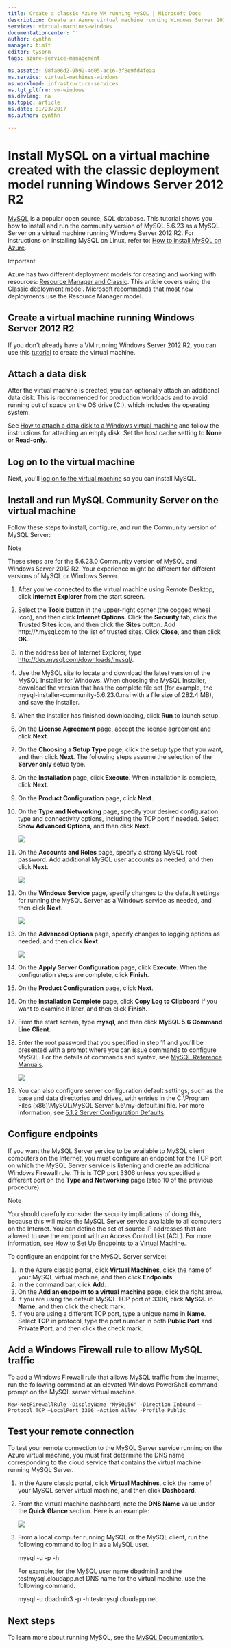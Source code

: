 ```yaml
---
title: Create a classic Azure VM running MySQL | Microsoft Docs
description: Create an Azure virtual machine running Windows Server 2012 R2 and the MySQL database using the classic deployment model.
services: virtual-machines-windows
documentationcenter: ''
author: cynthn
manager: timlt
editor: tysonn
tags: azure-service-management

ms.assetid: 98fa06d2-9b92-4d05-ac16-3f8e9fd4feaa
ms.service: virtual-machines-windows
ms.workload: infrastructure-services
ms.tgt_pltfrm: vm-windows
ms.devlang: na
ms.topic: article
ms.date: 01/23/2017
ms.author: cynthn

---
```

# Install MySQL on a virtual machine created with the classic deployment model running Windows Server 2012 R2
[MySQL](http://www.mysql.com) is a popular open source, SQL database. This tutorial shows you how to install and run the community version of MySQL 5.6.23 as a MySQL Server on a virtual machine running Windows Server 2012 R2. For instructions on installing MySQL on Linux, refer to: [How to install MySQL on Azure](virtual-machines-linux-mysql-install.md?toc=%2fazure%2fvirtual-machines%2flinux%2ftoc.json).

> [!IMPORTANT] 
> Azure has two different deployment models for creating and working with resources: [Resource Manager and Classic](../../../resource-manager-deployment-model.md). This article covers using the Classic deployment model. Microsoft recommends that most new deployments use the Resource Manager model.

## Create a virtual machine running Windows Server 2012 R2
If you don't already have a VM running Windows Server 2012 R2, you can use this [tutorial](tutorial.md?toc=%2fazure%2fvirtual-machines%2fwindows%2fclassic%2ftoc.json) to create the virtual machine. 

## Attach a data disk
After the virtual machine is created, you can optionally attach an additional data disk. This is recommended for production workloads and to avoid running out of space on the OS drive (C:), which  includes the operating system.

See [How to attach a data disk to a Windows virtual machine](attach-disk.md?toc=%2fazure%2fvirtual-machines%2fwindows%2fclassic%2ftoc.json) and follow the instructions for attaching an empty disk. Set the host cache setting to **None** or **Read-only**.

## Log on to the virtual machine
Next, you'll [log on to the virtual machine](connect-logon.md?toc=%2fazure%2fvirtual-machines%2fwindows%2fclassic%2ftoc.json) so you can install MySQL.

## Install and run MySQL Community Server on the virtual machine
Follow these steps to install, configure, and run the Community version of MySQL Server:

> [!NOTE]
> These steps are for the 5.6.23.0 Community version of MySQL and Windows Server 2012 R2. Your experience might be different for different versions of MySQL or Windows Server.
> 
> 

1. After you've connected to the virtual machine using Remote Desktop, click **Internet Explorer** from the start screen.
2. Select the **Tools** button in the upper-right corner (the cogged wheel icon), and then click **Internet Options**. Click the **Security** tab, click the **Trusted Sites** icon, and then click the **Sites** button. Add http://*.mysql.com to the list of trusted sites. Click **Close**, and then click **OK**.
3. In the address bar of Internet Explorer, type http://dev.mysql.com/downloads/mysql/.
4. Use the MySQL site to locate and download the latest version of the MySQL Installer for Windows. When choosing the MySQL Installer, download the version that has the complete file set (for example, the mysql-installer-community-5.6.23.0.msi with a file size of 282.4 MB), and save the installer.
5. When the installer has finished downloading, click **Run** to launch setup.
6. On the **License Agreement** page, accept the license agreement and click **Next**.
7. On the **Choosing a Setup Type** page, click the setup type that you want, and then click **Next**. The following steps assume the selection of the **Server only** setup type.
8. On the **Installation** page, click **Execute**. When installation is complete, click **Next**.
9. On the **Product Configuration** page, click **Next**.
10. On the **Type and Networking** page, specify your desired configuration type and connectivity options, including the TCP port if needed. Select **Show Advanced Options**, and then click **Next**.
    
    ![](./media/virtual-machines-windows-classic-mysql-2008r2/MySQL_TypeNetworking.png)
11. On the **Accounts and Roles** page, specify a strong MySQL root password. Add additional MySQL user accounts as needed, and then click **Next**.
    
    ![](./media/virtual-machines-windows-classic-mysql-2008r2/MySQL_AccountsRoles_Filled.png)
12. On the **Windows Service** page, specify changes to the default settings for running the MySQL Server as a Windows service as needed, and then click **Next**.
    
    ![](./media/virtual-machines-windows-classic-mysql-2008r2/MySQL_WindowsService.png)
13. On the **Advanced Options** page, specify changes to logging options as needed, and then click **Next**.
    
    ![](./media/virtual-machines-windows-classic-mysql-2008r2/MySQL_AdvOptions.png)
14. On the **Apply Server Configuration** page, click **Execute**. When the configuration steps are complete, click **Finish**.
15. On the **Product Configuration** page, click **Next**.
16. On the **Installation Complete** page, click **Copy Log to Clipboard** if you want to examine it later, and then click **Finish**.
17. From the start screen, type **mysql**, and then click **MySQL 5.6 Command Line Client**.
18. Enter the root password that you specified in step 11 and you'll be presented with a prompt where you can issue commands to configure MySQL. For the details of commands and syntax, see [MySQL Reference Manuals](http://dev.mysql.com/doc/refman/5.6/en/server-configuration-defaults.html).
    
    ![](./media/virtual-machines-windows-classic-mysql-2008r2/MySQL_CommandPrompt.png)
19. You can also configure server configuration default settings, such as the base and data directories and drives, with entries in the C:\Program Files (x86)\MySQL\MySQL Server 5.6\my-default.ini file. For more information, see [5.1.2 Server Configuration Defaults](http://dev.mysql.com/doc/refman/5.6/en/server-configuration-defaults.html).

## Configure endpoints
If you want the MySQL Server service to be available to MySQL client computers on the Internet, you must configure an endpoint for the TCP port on which the MySQL Server service is listening and create an additional Windows Firewall rule. This is TCP port 3306 unless you specified a different port on the **Type and Networking** page (step 10 of the previous procedure).

> [!NOTE]
> You should carefully consider the security implications of doing this, because this will make the MySQL Server service available to all computers on the Internet. You can define the set of source IP addresses that are allowed to use the endpoint with an Access Control List (ACL). For more information, see [How to Set Up Endpoints to a Virtual Machine](setup-endpoints.md?toc=%2fazure%2fvirtual-machines%2fwindows%2fclassic%2ftoc.json).
> 
> 

To configure an endpoint for the MySQL Server service:

1. In the Azure classic portal, click **Virtual Machines**, click the name of your MySQL virtual machine, and then click **Endpoints**.
2. In the command bar, click **Add**.
3. On the **Add an endpoint to a virtual machine** page, click the right arrow.
4. If you are using the default MySQL TCP port of 3306, click **MySQL** in **Name**, and then click the check mark.
5. If you are using a different TCP port, type a unique name in **Name**. Select **TCP** in protocol, type the port number in both **Public Port** and **Private Port**, and then click the check mark.

## Add a Windows Firewall rule to allow MySQL traffic
To add a Windows Firewall rule that allows MySQL traffic from the Internet, run the following command at an elevated Windows PowerShell command prompt on the MySQL server virtual machine.

    New-NetFirewallRule -DisplayName "MySQL56" -Direction Inbound –Protocol TCP –LocalPort 3306 -Action Allow -Profile Public



## Test your remote connection
To test your remote connection to the MySQL Server service running on the Azure virtual machine, you must first determine the DNS name corresponding to the cloud service that contains the virtual machine running MySQL Server.

1. In the Azure classic portal, click **Virtual Machines**, click the name of your MySQL server virtual machine, and then click **Dashboard**.
2. From the virtual machine dashboard, note the **DNS Name** value under the **Quick Glance** section. Here is an example:
   
   ![](./media/virtual-machines-windows-classic-mysql-2008r2/MySQL_DNSName.png)
3. From a local computer running MySQL or the MySQL client, run the following command to log in as a MySQL user.
   
     mysql -u <yourMysqlUsername> -p -h <yourDNSname>
   
   For example, for the MySQL user name dbadmin3 and the testmysql.cloudapp.net DNS name for the virtual machine, use the following command.
   
     mysql -u dbadmin3 -p -h testmysql.cloudapp.net

## Next steps
To learn more about running MySQL, see the [MySQL Documentation](http://dev.mysql.com/doc/).

